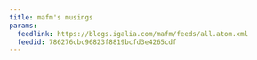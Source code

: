 ```yaml
---
title: mafm's musings
params:
  feedlink: https://blogs.igalia.com/mafm/feeds/all.atom.xml
  feedid: 786276cbc96823f8819bcfd3e4265cdf
---
```

